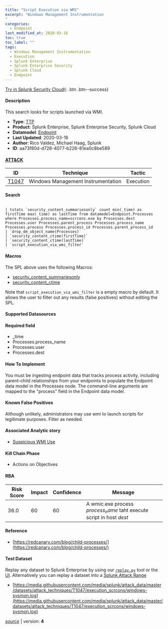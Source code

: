 ```yaml
---
title: "Script Execution via WMI"
excerpt: "Windows Management Instrumentation
"
categories:
  - Endpoint
last_modified_at: 2020-03-16
toc: true
toc_label: ""
tags:
  - Windows Management Instrumentation
  - Execution
  - Splunk Enterprise
  - Splunk Enterprise Security
  - Splunk Cloud
  - Endpoint
---
```




[Try in Splunk Security Cloud](https://www.splunk.com/en_us/cyber-security.html){: .btn .btn--success}

#### Description

This search looks for scripts launched via WMI.

- **Type**: [TTP](https://github.com/splunk/security_content/wiki/object-Analytic-Types)
- **Product**: Splunk Enterprise, Splunk Enterprise Security, Splunk Cloud
- **Datamodel**: [Endpoint](https://docs.splunk.com/Documentation/CIM/latest/User/Endpoint)
- **Last Updated**: 2020-03-16
- **Author**: Rico Valdez, Michael Haag, Splunk
- **ID**: aa73f80d-d728-4077-b226-81ea0c8be589


#### [ATT&CK](https://attack.mitre.org/)

| ID             | Technique        |  Tactic             |
| -------------- | ---------------- |-------------------- |
| [T1047](https://attack.mitre.org/techniques/T1047/) | Windows Management Instrumentation | Execution |

#### Search

```

| tstats `security_content_summariesonly` count min(_time) as firstTime max(_time) as lastTime from datamodel=Endpoint.Processes where Processes.process_name=scrcons.exe by Processes.dest Processes.user Processes.parent_process Processes.process_name Processes.process Processes.process_id Processes.parent_process_id 
| `drop_dm_object_name(Processes)` 
| `security_content_ctime(firstTime)` 
| `security_content_ctime(lastTime)` 
| `script_execution_via_wmi_filter` 
```

#### Macros
The SPL above uses the following Macros:
* [security_content_summariesonly](https://github.com/splunk/security_content/blob/develop/macros/security_content_summariesonly.yml)
* [security_content_ctime](https://github.com/splunk/security_content/blob/develop/macros/security_content_ctime.yml)

Note that `script_execution_via_wmi_filter` is a empty macro by default. It allows the user to filter out any results (false positives) without editing the SPL.

#### Supported Datasources


#### Required field
* _time
* Processes.process_name
* Processes.user
* Processes.dest


#### How To Implement
You must be ingesting endpoint data that tracks process activity, including parent-child relationships from your endpoints to populate the Endpoint data model in the Processes node. The command-line arguments are mapped to the "process" field in the Endpoint data model.

#### Known False Positives
Although unlikely, administrators may use wmi to launch scripts for legitimate purposes. Filter as needed.

#### Associated Analytic story
* [Suspicious WMI Use](/stories/suspicious_wmi_use)


#### Kill Chain Phase
* Actions on Objectives



#### RBA

| Risk Score  | Impact      | Confidence   | Message      |
| ----------- | ----------- |--------------|--------------|
| 36.0 | 60 | 60 | A wmic.exe process $process_name$ taht execute script in host $dest$ |




#### Reference

* [https://redcanary.com/blog/child-processes/](https://redcanary.com/blog/child-processes/)



#### Test Dataset
Replay any dataset to Splunk Enterprise by using our [`replay.py`](https://github.com/splunk/attack_data#using-replaypy) tool or the [UI](https://github.com/splunk/attack_data#using-ui).
Alternatively you can replay a dataset into a [Splunk Attack Range](https://github.com/splunk/attack_range#replay-dumps-into-attack-range-splunk-server)


* [https://media.githubusercontent.com/media/splunk/attack_data/master/datasets/attack_techniques/T1047/execution_scrcons/windows-sysmon.log](https://media.githubusercontent.com/media/splunk/attack_data/master/datasets/attack_techniques/T1047/execution_scrcons/windows-sysmon.log)



[*source*](https://github.com/splunk/security_content/tree/develop/detections/endpoint/script_execution_via_wmi.yml) \| *version*: **4**